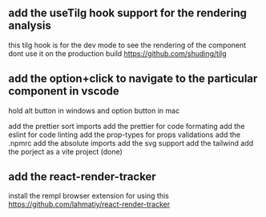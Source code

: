## add the useTilg hook support for the rendering analysis

this tilg hook is for the dev mode to see the rendering of the component dont use it on the production build
https://github.com/shuding/tilg

## add the option+click to navigate to the particular component in vscode

hold alt button in windows and option button in mac

add the prettier sort imports
add the prettier for code formating
add the eslint for code linting
add the prop-types for props validations
add the .npmrc
add the absolute imports
add the svg support
add the tailwind
add the porject as a vite project (done)

## add the react-render-tracker

install the rempl browser extension for using this
https://github.com/lahmatiy/react-render-tracker

<!-- hello this is for testing -->
